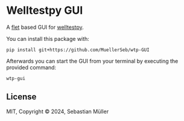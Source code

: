 # Welltestpy GUI

A [flet](https://flet.dev/) based GUI for [welltestpy](https://welltestpy.readthedocs.io/).

You can install this package with:

```
pip install git+https://github.com/MuellerSeb/wtp-GUI
```

Afterwards you can start the GUI from your terminal by executing the provided command:

```
wtp-gui
```

## License

MIT, Copyright © 2024, Sebastian Müller
